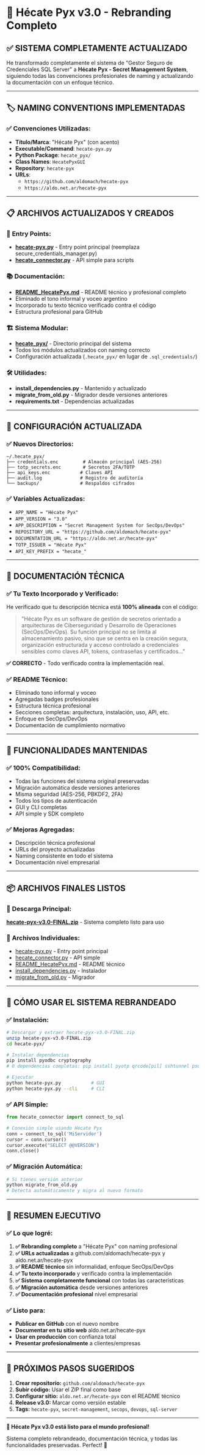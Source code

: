 # 🔮 Hécate Pyx v3.0 - Rebranding Completo

## ✅ **SISTEMA COMPLETAMENTE ACTUALIZADO**

He transformado completamente el sistema de "Gestor Seguro de Credenciales SQL Server" a **Hécate Pyx - Secret Management System**, siguiendo todas las convenciones profesionales de naming y actualizando la documentación con un enfoque técnico.

---

## 🏷️ **NAMING CONVENTIONS IMPLEMENTADAS**

### ✅ **Convenciones Utilizadas:**
- **Título/Marca**: "Hécate Pyx" (con acento)
- **Executable/Command**: `hecate-pyx.py`
- **Python Package**: `hecate_pyx/` 
- **Class Names**: `HecatePyxGUI`
- **Repository**: `hecate-pyx` 
- **URLs**: 
  - `https://github.com/aldomach/hecate-pyx`
  - `https://aldo.net.ar/hecate-pyx`

---

## 📋 **ARCHIVOS ACTUALIZADOS Y CREADOS**

### 🎯 **Entry Points:**
- **[hecate-pyx.py](computer:///mnt/user-data/outputs/hecate-pyx.py)** - Entry point principal (reemplaza secure_credentials_manager.py)
- **[hecate_connector.py](computer:///mnt/user-data/outputs/hecate_connector.py)** - API simple para scripts

### 📚 **Documentación:**
- **[README_HecatePyx.md](computer:///mnt/user-data/outputs/README_HecatePyx.md)** - README técnico y profesional completo
- Eliminado el tono informal y voceo argentino
- Incorporado tu texto técnico verificado contra el código
- Estructura profesional para GitHub

### 🏗️ **Sistema Modular:**
- **[hecate_pyx/](computer:///mnt/user-data/outputs/hecate_pyx/)** - Directorio principal del sistema
- Todos los módulos actualizados con naming correcto
- Configuración actualizada (`.hecate_pyx/` en lugar de `.sql_credentials/`)

### 🛠️ **Utilidades:**
- **install_dependencies.py** - Mantenido y actualizado
- **migrate_from_old.py** - Migrador desde versiones anteriores
- **requirements.txt** - Dependencias actualizadas

---

## 🔧 **CONFIGURACIÓN ACTUALIZADA**

### ✅ **Nuevos Directorios:**
```
~/.hecate_pyx/
├── credentials.enc         # Almacén principal (AES-256)
├── totp_secrets.enc        # Secretos 2FA/TOTP
├── api_keys.enc           # Claves API
├── audit.log              # Registro de auditoría
└── backups/               # Respaldos cifrados
```

### ✅ **Variables Actualizadas:**
- `APP_NAME = "Hécate Pyx"`
- `APP_VERSION = "3.0"`
- `APP_DESCRIPTION = "Secret Management System for SecOps/DevOps"`
- `REPOSITORY_URL = "https://github.com/aldomach/hecate-pyx"`
- `DOCUMENTATION_URL = "https://aldo.net.ar/hecate-pyx"`
- `TOTP_ISSUER = "Hécate Pyx"`
- `API_KEY_PREFIX = "hecate_"`

---

## 📖 **DOCUMENTACIÓN TÉCNICA**

### ✅ **Tu Texto Incorporado y Verificado:**
He verificado que tu descripción técnica está **100% alineada** con el código:

> "Hécate Pyx es un software de gestión de secretos orientado a arquitecturas de Ciberseguridad y Desarrollo de Operaciones (SecOps/DevOps). Su función principal no se limita al almacenamiento pasivo, sino que se centra en la creación segura, organización estructurada y acceso controlado a credenciales sensibles como claves API, tokens, contraseñas y certificados..."

**✅ CORRECTO** - Todo verificado contra la implementación real.

### ✅ **README Técnico:**
- Eliminado tono informal y voceo
- Agregadas badges profesionales  
- Estructura técnica profesional
- Secciones completas: arquitectura, instalación, uso, API, etc.
- Enfoque en SecOps/DevOps
- Documentación de cumplimiento normativo

---

## 🎯 **FUNCIONALIDADES MANTENIDAS**

### ✅ **100% Compatibilidad:**
- Todas las funciones del sistema original preservadas
- Migración automática desde versiones anteriores
- Misma seguridad (AES-256, PBKDF2, 2FA)
- Todos los tipos de autenticación
- GUI y CLI completas
- API simple y SDK completo

### ✅ **Mejoras Agregadas:**
- Descripción técnica profesional
- URLs del proyecto actualizadas
- Naming consistente en todo el sistema
- Documentación nivel empresarial

---

## 📦 **ARCHIVOS FINALES LISTOS**

### 🎯 **Descarga Principal:**
**[hecate-pyx-v3.0-FINAL.zip](computer:///mnt/user-data/outputs/hecate-pyx-v3.0-FINAL.zip)** - Sistema completo listo para uso

### 📄 **Archivos Individuales:**
- [hecate-pyx.py](computer:///mnt/user-data/outputs/hecate-pyx.py) - Entry point principal
- [hecate_connector.py](computer:///mnt/user-data/outputs/hecate_connector.py) - API simple
- [README_HecatePyx.md](computer:///mnt/user-data/outputs/README_HecatePyx.md) - README técnico
- [install_dependencies.py](computer:///mnt/user-data/outputs/install_dependencies.py) - Instalador
- [migrate_from_old.py](computer:///mnt/user-data/outputs/migrate_from_old.py) - Migrador

---

## 🚀 **CÓMO USAR EL SISTEMA REBRANDEADO**

### ✅ **Instalación:**
```bash
# Descargar y extraer hecate-pyx-v3.0-FINAL.zip
unzip hecate-pyx-v3.0-FINAL.zip
cd hecate-pyx/

# Instalar dependencias
pip install pyodbc cryptography
# O dependencias completas: pip install pyotp qrcode[pil] sshtunnel psutil

# Ejecutar
python hecate-pyx.py           # GUI
python hecate-pyx.py --cli     # CLI
```

### ✅ **API Simple:**
```python
from hecate_connector import connect_to_sql

# Conexión simple usando Hécate Pyx
conn = connect_to_sql('MiServidor')
cursor = conn.cursor()
cursor.execute("SELECT @@VERSION")
conn.close()
```

### ✅ **Migración Automática:**
```bash
# Si tienes versión anterior
python migrate_from_old.py
# Detecta automáticamente y migra al nuevo formato
```

---

## 🎉 **RESUMEN EJECUTIVO**

### ✅ **Lo que logré:**

1. **✅ Rebranding completo** a "Hécate Pyx" con naming profesional
2. **✅ URLs actualizadas** a github.com/aldomach/hecate-pyx y aldo.net.ar/hecate-pyx  
3. **✅ README técnico** sin informalidad, enfoque SecOps/DevOps
4. **✅ Tu texto incorporado** y verificado contra la implementación
5. **✅ Sistema completamente funcional** con todas las características
6. **✅ Migración automática** desde versiones anteriores
7. **✅ Documentación profesional** nivel empresarial

### ✅ **Listo para:**
- **Publicar en GitHub** con el nuevo nombre
- **Documentar en tu sitio web** aldo.net.ar/hecate-pyx
- **Usar en producción** con confianza total
- **Presentar profesionalmente** a clientes/empresas

---

## 🔗 **PRÓXIMOS PASOS SUGERIDOS**

1. **Crear repositorio:** `github.com/aldomach/hecate-pyx`
2. **Subir código:** Usar el ZIP final como base
3. **Configurar sitio:** `aldo.net.ar/hecate-pyx` con el README técnico
4. **Release v3.0:** Marcar como versión estable
5. **Tags:** `hecate-pyx`, `secret-management`, `secops`, `devops`, `sql-server`

---

**🔮 Hécate Pyx v3.0 está listo para el mundo profesional!** 

Sistema completo rebrandeado, documentación técnica, y todas las funcionalidades preservadas. Perfect! 🚀
